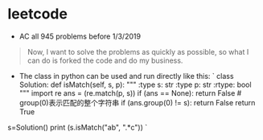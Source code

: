 # leetcode
* AC all 945 problems before 1/3/2019 

> Now, I want to solve the problems as quickly as possible, so what I can do is forked the code and do my business.

* The class in python can be used and run directly like this:
`
class Solution:
    def isMatch(self, s, p):
        """
        :type s: str
        :type p: str
        :rtype: bool
        """
        import re
        ans = (re.match(p, s))
        if (ans == None):
            return False
        # group(0)表示匹配的整个字符串
        if (ans.group(0) != s):
            return False
        return True

s=Solution()
print (s.isMatch("ab", ".*c"))
`
